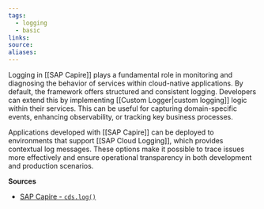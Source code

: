 ```yaml
---
tags:
  - logging
  - basic
links:
source:
aliases:
---
```

Logging in [[SAP Capire]] plays a fundamental role in monitoring and diagnosing the behavior of services within cloud-native applications. By default, the framework offers structured and consistent logging. Developers can extend this by implementing [[Custom Logger|custom logging]] logic within their services. This can be useful for capturing domain-specific events, enhancing observability, or tracking key business processes.

Applications developed with [[SAP Capire]] can be deployed to environments that support [[SAP Cloud Logging]], which provides contextual log messages. These options make it possible to trace issues more effectively and ensure operational transparency in both development and production scenarios.


**Sources**
- [SAP Capire - `cds.log()`](https://cap.cloud.sap/docs/node.js/cds-log#minimalistic-logging-facade)